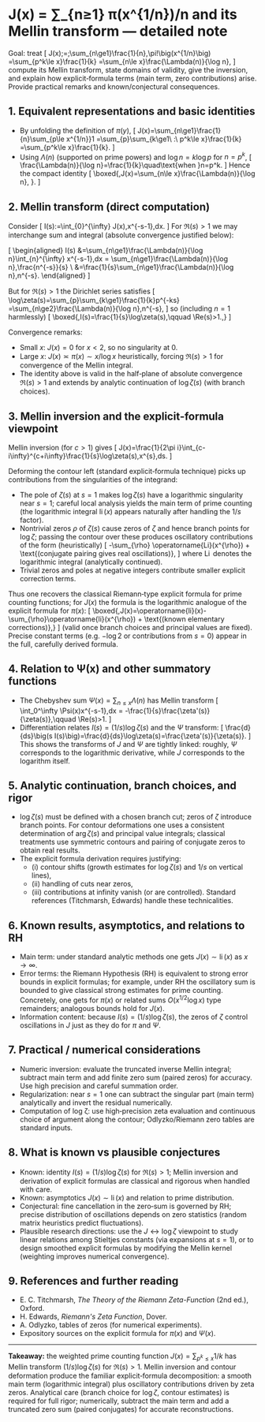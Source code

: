 # J(x) = ∑_{n≥1} π(x^{1/n})/n and its Mellin transform — detailed note

Goal: treat
\[
J(x)\;=\;\sum_{n\ge1}\frac{1}{n}\,\pi\!\big(x^{1/n}\big)
=\sum_{p^k\le x}\frac{1}{k}
=\sum_{n\le x}\frac{\Lambda(n)}{\log n},
\]
compute its Mellin transform, state domains of validity, give the inversion, and explain how explicit‑formula terms (main term, zero contributions) arise. Provide practical remarks and known/conjectural consequences.

## 1. Equivalent representations and basic identities

- By unfolding the definition of $\pi(y)$,
  \[
  J(x)=\sum_{n\ge1}\frac{1}{n}\sum_{p\le x^{1/n}}1
  =\sum_{p}\sum_{k\ge1\ :\ p^k\le x}\frac{1}{k}
  =\sum_{p^k\le x}\frac{1}{k}.
  \]
- Using $\Lambda(n)$ (supported on prime powers) and $\log n=k\log p$ for $n=p^k$,
  \[
  \frac{\Lambda(n)}{\log n}=\frac{1}{k}\quad\text{when }n=p^k.
  \]
  Hence the compact identity
  \[
  \boxed{\,J(x)=\sum_{n\le x}\frac{\Lambda(n)}{\log n}\, }.
  \]

## 2. Mellin transform (direct computation)

Consider
\[
I(s):=\int_{0}^{\infty} J(x)\,x^{-s-1}\,dx.
\]
For $\Re(s)>1$ we may interchange sum and integral (absolute convergence justified below):

\[
\begin{aligned}
I(s)
&=\sum_{n\ge1}\frac{\Lambda(n)}{\log n}\int_{n}^{\infty} x^{-s-1}\,dx
= \sum_{n\ge1}\frac{\Lambda(n)}{\log n}\,\frac{n^{-s}}{s} \\
&=\frac{1}{s}\sum_{n\ge1}\frac{\Lambda(n)}{\log n}\,n^{-s}.
\end{aligned}
\]

But for $\Re(s)>1$ the Dirichlet series satisfies
\[
\log\zeta(s)=\sum_{p}\sum_{k\ge1}\frac{1}{k}p^{-ks}
=\sum_{n\ge2}\frac{\Lambda(n)}{\log n}\,n^{-s},
\]
so (including $n=1$ harmlessly)
\[
\boxed{\,I(s)=\frac{1}{s}\log\zeta(s),\qquad \Re(s)>1.\,}
\]

Convergence remarks:
- Small $x$: $J(x)=0$ for $x<2$, so no singularity at $0$.
- Large $x$: $J(x)\asymp\pi(x)\sim x/\log x$ heuristically, forcing $\Re(s)>1$ for convergence of the Mellin integral.
- The identity above is valid in the half‑plane of absolute convergence $\Re(s)>1$ and extends by analytic continuation of $\log\zeta(s)$ (with branch choices).

## 3. Mellin inversion and the explicit‑formula viewpoint

Mellin inversion (for $c>1$) gives
\[
J(x)=\frac{1}{2\pi i}\int_{c-i\infty}^{c+i\infty}\frac{1}{s}\log\zeta(s)\,x^{s}\,ds.
\]

Deforming the contour left (standard explicit‑formula technique) picks up contributions from the singularities of the integrand:

- The pole of $\zeta(s)$ at $s=1$ makes $\log\zeta(s)$ have a logarithmic singularity near $s=1$; careful local analysis yields the main term of prime counting (the logarithmic integral $\operatorname{li}(x)$ appears naturally after handling the $1/s$ factor).
- Nontrivial zeros $\rho$ of $\zeta(s)$ cause zeros of $\zeta$ and hence branch points for $\log\zeta$; passing the contour over these produces oscillatory contributions of the form (heuristically)
  \[
  -\sum_{\rho} \operatorname{Li}(x^{\rho}) + \text{(conjugate pairing gives real oscillations)},
  \]
  where $\operatorname{Li}$ denotes the logarithmic integral (analytically continued).
- Trivial zeros and poles at negative integers contribute smaller explicit correction terms.

Thus one recovers the classical Riemann‑type explicit formula for prime counting functions; for $J(x)$ the formula is the logarithmic analogue of the explicit formula for $\pi(x)$:
\[
\boxed{\,J(x)=\operatorname{li}(x)-\sum_{\rho}\operatorname{li}(x^{\rho}) + \text{(known elementary corrections)}\,}
\]
(valid once branch choices and principal values are fixed). Precise constant terms (e.g. $-\log 2$ or contributions from $s=0$) appear in the full, carefully derived formula.

## 4. Relation to Ψ(x) and other summatory functions

- The Chebyshev sum $\Psi(x)=\sum_{n\le x}\Lambda(n)$ has Mellin transform
  \[
  \int_0^\infty \Psi(x)x^{-s-1}\,dx = -\frac{1}{s}\frac{\zeta'(s)}{\zeta(s)},\qquad \Re(s)>1.
  \]
- Differentiation relates $I(s)=(1/s)\log\zeta(s)$ and the $\Psi$ transform:
  \[
  \frac{d}{ds}\big(s I(s)\big)=\frac{d}{ds}\log\zeta(s)=\frac{\zeta'(s)}{\zeta(s)}.
  \]
  This shows the transforms of $J$ and $\Psi$ are tightly linked: roughly, $\Psi$ corresponds to the logarithmic derivative, while $J$ corresponds to the logarithm itself.

## 5. Analytic continuation, branch choices, and rigor

- $\log\zeta(s)$ must be defined with a chosen branch cut; zeros of $\zeta$ introduce branch points. For contour deformations one uses a consistent determination of $\arg\zeta(s)$ and principal value integrals; classical treatments use symmetric contours and pairing of conjugate zeros to obtain real results.
- The explicit formula derivation requires justifying:
  - (i) contour shifts (growth estimates for $\log\zeta(s)$ and $1/s$ on vertical lines),
  - (ii) handling of cuts near zeros,
  - (iii) contributions at infinity vanish (or are controlled).
  Standard references (Titchmarsh, Edwards) handle these technicalities.

## 6. Known results, asymptotics, and relations to RH

- Main term: under standard analytic methods one gets $J(x)\sim\operatorname{li}(x)$ as $x\to\infty$.
- Error terms: the Riemann Hypothesis (RH) is equivalent to strong error bounds in explicit formulas; for example, under RH the oscillatory sum is bounded to give classical strong estimates for prime counting. Concretely, one gets for $\pi(x)$ or related sums $O(x^{1/2}\log x)$ type remainders; analogous bounds hold for $J(x)$.
- Information content: because $I(s)=(1/s)\log\zeta(s)$, the zeros of $\zeta$ control oscillations in $J$ just as they do for $\pi$ and $\Psi$.

## 7. Practical / numerical considerations

- Numeric inversion: evaluate the truncated inverse Mellin integral; subtract main term and add finite zero sum (paired zeros) for accuracy. Use high precision and careful summation order.
- Regularization: near $s=1$ one can subtract the singular part (main term) analytically and invert the residual numerically.
- Computation of log ζ: use high‑precision zeta evaluation and continuous choice of argument along the contour; Odlyzko/Riemann zero tables are standard inputs.

## 8. What is known vs plausible conjectures

- Known: identity $I(s)=(1/s)\log\zeta(s)$ for $\Re(s)>1$; Mellin inversion and derivation of explicit formulas are classical and rigorous when handled with care.
- Known: asymptotics $J(x)\sim\operatorname{li}(x)$ and relation to prime distribution.
- Conjectural: fine cancellation in the zero‑sum is governed by RH; precise distribution of oscillations depends on zero statistics (random matrix heuristics predict fluctuations).
- Plausible research directions: use the $J\leftrightarrow\log\zeta$ viewpoint to study linear relations among Stieltjes constants (via expansions at $s=1$), or to design smoothed explicit formulas by modifying the Mellin kernel (weighting improves numerical convergence).

## 9. References and further reading

- E. C. Titchmarsh, *The Theory of the Riemann Zeta-Function* (2nd ed.), Oxford.
- H. Edwards, *Riemann's Zeta Function*, Dover.
- A. Odlyzko, tables of zeros (for numerical experiments).
- Expository sources on the explicit formula for $\pi(x)$ and $\Psi(x)$.

---

**Takeaway:** the weighted prime counting function $J(x)=\sum_{p^k\le x}1/k$ has Mellin transform $(1/s)\log\zeta(s)$ for $\Re(s)>1$. Mellin inversion and contour deformation produce the familiar explicit‑formula decomposition: a smooth main term (logarithmic integral) plus oscillatory contributions driven by zeta zeros. Analytical care (branch choice for $\log\zeta$, contour estimates) is required for full rigor; numerically, subtract the main term and add a truncated zero sum (paired conjugates) for accurate reconstructions.
